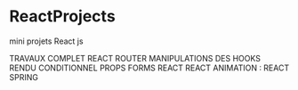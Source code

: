 # ReactProjects
mini projets React js

TRAVAUX COMPLET
REACT ROUTER
MANIPULATIONS DES HOOKS
RENDU CONDITIONNEL
PROPS
FORMS REACT
REACT ANIMATION : REACT SPRING 


